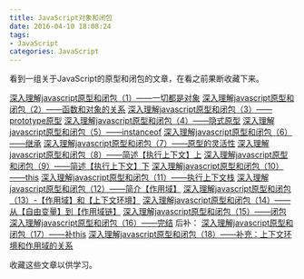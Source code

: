 ```yaml
---
title: JavaScript对象和闭包
date: 2016-04-10 18:08:24
tags:
- JavaScript
categories: JavaScript
---
```

看到一组关于JavaScript的原型和闭包的文章，在看之前果断收藏下来。

[深入理解javascript原型和闭包（1）——一切都是对象](http://www.cnblogs.com/wangfupeng1988/p/3977987.html)
[深入理解javascript原型和闭包（2）——函数和对象的关系](http://www.cnblogs.com/wangfupeng1988/p/3978035.html)
[深入理解javascript原型和闭包（3）——prototype原型](http://www.cnblogs.com/wangfupeng1988/p/3978131.html)
[深入理解javascript原型和闭包（4）——隐式原型](http://www.cnblogs.com/wangfupeng1988/p/3979290.html)
[深入理解javascript原型和闭包（5）——instanceof](http://www.cnblogs.com/wangfupeng1988/p/3979533.html)
[深入理解javascript原型和闭包（6）——继承](http://www.cnblogs.com/wangfupeng1988/p/3979985.html)
[深入理解javascript原型和闭包（7）——原型的灵活性](http://www.cnblogs.com/wangfupeng1988/p/3980065.html)
[深入理解javascript原型和闭包（8）——简述【执行上下文】上](http://www.cnblogs.com/wangfupeng1988/p/3986420.html)
[深入理解javascript原型和闭包（9）——简述【执行上下文】下](http://www.cnblogs.com/wangfupeng1988/p/3987563.html)
[深入理解javascript原型和闭包（10）——this](http://www.cnblogs.com/wangfupeng1988/p/3988422.html)
[深入理解javascript原型和闭包（11）——执行上下文栈](http://www.cnblogs.com/wangfupeng1988/p/3989357.html)
[深入理解javascript原型和闭包（12）——简介【作用域】](http://www.cnblogs.com/wangfupeng1988/p/3991151.html)
[深入理解javascript原型和闭包（13）-【作用域】和【上下文环境】](http://www.cnblogs.com/wangfupeng1988/p/3991995.html)
[深入理解javascript原型和闭包（14）——从【自由变量】到【作用域链】](http://www.cnblogs.com/wangfupeng1988/p/3992795.html)
[深入理解javascript原型和闭包（15）——闭包](http://www.cnblogs.com/wangfupeng1988/p/3994065.html)
[深入理解javascript原型和闭包（16）——完结](http://www.cnblogs.com/wangfupeng1988/p/3994950.html)
后补：
[深入理解javascript原型和闭包（17）——补this](http://www.cnblogs.com/wangfupeng1988/p/3996037.html)
[深入理解javascript原型和闭包（18）——补充：上下文环境和作用域的关系](http://www.cnblogs.com/wangfupeng1988/p/4000798.html)


收藏这些文章以供学习。